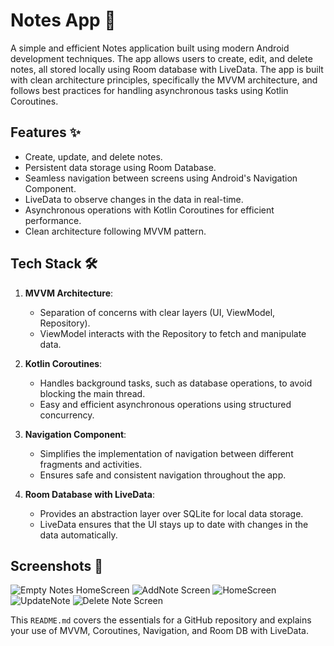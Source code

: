 # Notes App 📓

A simple and efficient Notes application built using modern Android development techniques. The app allows users to create, edit, and delete notes, all stored locally using Room database with LiveData. The app is built with clean architecture principles, specifically the MVVM architecture, and follows best practices for handling asynchronous tasks using Kotlin Coroutines.

## Features ✨

- Create, update, and delete notes.
- Persistent data storage using Room Database.
- Seamless navigation between screens using Android's Navigation Component.
- LiveData to observe changes in the data in real-time.
- Asynchronous operations with Kotlin Coroutines for efficient performance.
- Clean architecture following MVVM pattern.

## Tech Stack 🛠

1. **MVVM Architecture**: 
   - Separation of concerns with clear layers (UI, ViewModel, Repository).
   - ViewModel interacts with the Repository to fetch and manipulate data.

2. **Kotlin Coroutines**: 
   - Handles background tasks, such as database operations, to avoid blocking the main thread.
   - Easy and efficient asynchronous operations using structured concurrency.

3. **Navigation Component**: 
   - Simplifies the implementation of navigation between different fragments and activities.
   - Ensures safe and consistent navigation throughout the app.

4. **Room Database with LiveData**: 
   - Provides an abstraction layer over SQLite for local data storage.
   - LiveData ensures that the UI stays up to date with changes in the data automatically.

## Screenshots 📸
![Empty Notes HomeScreen](https://github.com/user-attachments/assets/b54d8c3a-db59-4ec7-b267-70136bc7f20e)
![AddNote Screen](https://github.com/user-attachments/assets/745f45b2-e1d3-465d-ad8f-9107d55f75d4)
![HomeScreen](https://github.com/user-attachments/assets/2e1fe793-ee92-47a3-b2ea-13ed4859acc6)
![UpdateNote](https://github.com/user-attachments/assets/18fc4441-4b31-40c5-8c6f-3f9fd521feb3)
![Delete Note Screen](https://github.com/user-attachments/assets/dfb9fc9f-36cd-4556-a346-5370ed252ec8)


This `README.md` covers the essentials for a GitHub repository and explains your use of MVVM, Coroutines, Navigation, and Room DB with LiveData.
